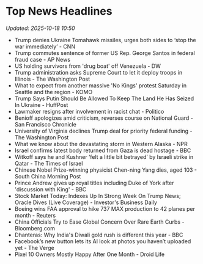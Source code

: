 # Top News Headlines

_Updated: 2025-10-18 10:50_

- Trump denies Ukraine Tomahawk missiles, urges both sides to ‘stop the war immediately’ - CNN
- Trump commutes sentence of former US Rep. George Santos in federal fraud case - AP News
- US holding survivors from 'drug boat' off Venezuela - DW
- Trump administration asks Supreme Court to let it deploy troops in Illinois - The Washington Post
- What to expect from another massive 'No Kings' protest Saturday in Seattle and the region - KOMO
- Trump Says Putin Should Be Allowed To Keep The Land He Has Seized In Ukraine - HuffPost
- Lawmaker resigns after involvement in racist chat - Politico
- Benioff apologizes amid criticism, reverses course on National Guard - San Francisco Chronicle
- University of Virginia declines Trump deal for priority federal funding - The Washington Post
- What we know about the devastating storm in Western Alaska - NPR
- Israel confirms latest body returned from Gaza is dead hostage - BBC
- Witkoff says he and Kushner ‘felt a little bit betrayed’ by Israeli strike in Qatar - The Times of Israel
- Chinese Nobel Prize-winning physicist Chen-ning Yang dies, aged 103 - South China Morning Post
- Prince Andrew gives up royal titles including Duke of York after 'discussion with King' - BBC
- Stock Market Today: Indexes Up In Strong Week On Trump News; Oracle Dives (Live Coverage) - Investor's Business Daily
- Boeing wins FAA approval to hike 737 MAX production to 42 planes per month - Reuters
- China Officials Try to Ease Global Concern Over Rare Earth Curbs - Bloomberg.com
- Dhanteras: Why India's Diwali gold rush is different this year - BBC
- Facebook’s new button lets its AI look at photos you haven’t uploaded yet - The Verge
- Pixel 10 Owners Mostly Happy After One Month - Droid Life